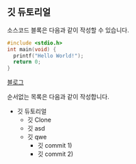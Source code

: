 ## 깃 듀토리얼

소스코드 블록은 다음과 같이 작성할 수 있습니다.

```c
#include <stdio.h>
int main(void) {
  printf("Hello World!");
  return 0;
}
```
[블로그](https://blog.naver.com/addict520/222630523090)

순서없는 목록은 다음과 같이 작성합니다.

* 깃 듀토리얼
  * 깃 Clone
  * 깃 asd
  * 깃 qwe
    * 깃 commit 1)
    * 깃 commit 2)

